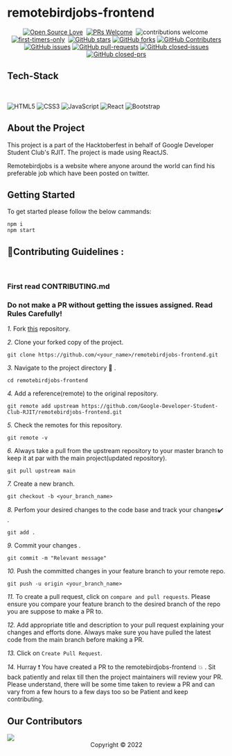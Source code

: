 # remotebirdjobs-frontend

<div align="center">

[![Open Source Love](https://badges.frapsoft.com/os/v1/open-source.svg?v=102)](https://github.com/Google-Developer-Student-Club-RJIT/remotebirdjobs-frontend)&nbsp;
[![PRs Welcome](https://img.shields.io/badge/PRs-Welcome-brightgreen.svg?style=flat&logo=github)](https://github.com/Google-Developer-Student-Club-RJIT/remotebirdjobs-frontend)&nbsp;
![contributions welcome](https://img.shields.io/static/v1.svg?label=Contributions&message=Welcome&color=brightgreen&style=flat&logo=github)&nbsp;
[![first-timers-only](https://img.shields.io/badge/first--timers--only-friendly-blue.svg?style=flat)](https://github.com/Google-Developer-Student-Club-RJIT/remotebirdjobs-frontend)&nbsp;
[![GitHub stars](https://img.shields.io/github/stars/Google-Developer-Student-Club-RJIT/remotebirdjobs-frontend)](https://github.com/Google-Developer-Student-Club-RJIT/remotebirdjobs-frontend/stargazers)
[![GitHub forks](https://img.shields.io/github/forks/Google-Developer-Student-Club-RJIT/remotebirdjobs-frontend)](https://github.com/Google-Developer-Student-Club-RJIT/remotebirdjobs-frontend/network/members)
[![GitHub Contributers](https://img.shields.io/github/contributors/Google-Developer-Student-Club-RJIT/remotebirdjobs-frontend)](https://github.com/Google-Developer-Student-Club-RJIT/remotebirdjobs-frontend/graphs/contributors)
[![GitHub issues](https://img.shields.io/github/issues/Google-Developer-Student-Club-RJIT/remotebirdjobs-frontend)](https://github.com/Google-Developer-Student-Club-RJIT/remotebirdjobs-frontend/issues)
[![GitHub pull-requests](https://img.shields.io/github/issues-pr/Google-Developer-Student-Club-RJIT/remotebirdjobs-frontend)](https://github.com/Google-Developer-Student-Club-RJIT/remotebirdjobs-frontend/pulls)
[![GitHub closed-issues](https://img.shields.io/github/issues-closed-raw/Google-Developer-Student-Club-RJIT/remotebirdjobs-frontend)](https://github.com/Google-Developer-Student-Club-RJIT/remotebirdjobs-frontend/pulls)
[![GitHub closed-prs](https://img.shields.io/github/issues-pr-closed-raw/Google-Developer-Student-Club-RJIT/remotebirdjobs-frontend)](https://github.com/Google-Developer-Student-Club-RJIT/remotebirdjobs-frontend/pulls)

</div>

## Tech-Stack

<br>

![HTML5](https://img.shields.io/badge/html5-%23E34F26.svg?style=for-the-badge&logo=html5&logoColor=white)
![CSS3](https://img.shields.io/badge/css3-%231572B6.svg?style=for-the-badge&logo=css3&logoColor=white)
![JavaScript](https://img.shields.io/badge/javascript-%23323330.svg?style=for-the-badge&logo=javascript&logoColor=%23F7DF1E)
![React](https://img.shields.io/badge/react-%2320232a.svg?style=for-the-badge&logo=react&logoColor=%2361DAFB)
![Bootstrap](https://img.shields.io/badge/bootstrap-%23563D7C.svg?style=for-the-badge&logo=bootstrap&logoColor=white)

## About the Project

This project is a part of the Hacktoberfest in behalf of Google Developer Student Club's RJIT. The project is made using ReactJS.

Remotebirdjobs is a website where anyone around the world can find his preferable job which have been posted on twitter.

## Getting Started

To get started please follow the below cammands:
```
npm i
npm start
```

## 📌Contributing Guidelines :
<br>
<h3>First read CONTRIBUTING.md</h3>

### Do not make a PR without getting the issues assigned. Read Rules Carefully!

*1.* Fork [this](https://github.com/Google-Developer-Student-Club-RJIT/remotebirdjobs-frontend) repository.

*2.* Clone your forked copy of the project.

```
git clone https://github.com/<your_name>/remotebirdjobs-frontend.git
```

*3.* Navigate to the project directory :file_folder: .

```
cd remotebirdjobs-frontend
```

*4.* Add a reference(remote) to the original repository.

```
git remote add upstream https://github.com/Google-Developer-Student-Club-RJIT/remotebirdjobs-frontend.git
```

*5.* Check the remotes for this repository.

```
git remote -v
```

*6.* Always take a pull from the upstream repository to your master branch to keep it at par with the main project(updated repository).

```
git pull upstream main
```

*7.* Create a new branch.

```
git checkout -b <your_branch_name>
```

*8.* Perfom your desired changes to the code base and track your changes:heavy_check_mark: .

```
git add .
```

*9.* Commit your changes .

```
git commit -m "Relevant message"
```

*10.* Push the committed changes in your feature branch to your remote repo.

```
git push -u origin <your_branch_name>
```

*11.* To create a pull request, click on `compare and pull requests`. Please ensure you compare your feature branch to the desired branch of the repo you are suppose to make a PR to.

*12.* Add appropriate title and description to your pull request explaining your changes and efforts done. Always make sure you have pulled the latest code from the main branch before making a PR.

*13.* Click on `Create Pull Request`.

*14.* Hurray ❗ You have created a PR to the remotebirdjobs-frontend 💥 . Sit back patiently and relax till then the project maintainers will review your PR. Please understand, there will be some time taken to review a PR and can vary from a few hours to a few days too so be Patient and keep contributing.


## Our Contributors

<a href="https://github.com/Google-Developer-Student-Club-RJIT/remotebirdjobs-frontend/graphs/contributors">
  <img src="https://contrib.rocks/image?repo=Google-Developer-Student-Club-RJIT/remotebirdjobs-frontend" />
</a>

<br>
<div align="center">
Copyright © 2022
</div>



